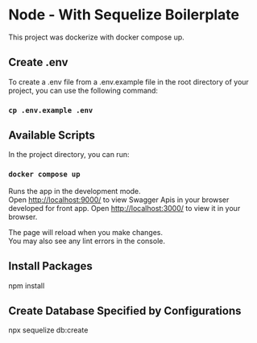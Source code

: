 # Node - With Sequelize Boilerplate

This project was dockerize with docker compose up.

## Create .env

To create a .env file from a .env.example file in the root directory of your project, you can use the following command:

### `cp .env.example .env`

## Available Scripts

In the project directory, you can run:

### `docker compose up`

Runs the app in the development mode.\
Open [http://localhost:9000/](http://localhost:9000/api) to view Swagger Apis in your browser developed for front app.
Open [http://localhost:3000/](http://localhost:3000/api) to view it in your browser.

The page will reload when you make changes.\
You may also see any lint errors in the console.

## Install Packages
npm install

## Create Database Specified by Configurations
npx sequelize db:create